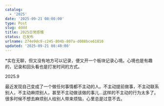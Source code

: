 ```yaml
---
catalog:
  - '2025'
date: '2025-09-21 08:00:00'
type: Post
slug: dddd
title: 2025日常感慨
status: 已发布
urlname: 274e9dc9-c245-804b-807a-d088bce61810
updated: '2025-09-21 08:48:00'
---
```


*实在无聊，但又没有地方可以记录，便又开一个板块记录心境。心境也是有趣的，记录和回头看也是打发时间的方式。


2025.9


最近发现自己变成了一个做任何事情都不主动的人。不主动提前做事，不主动联系别人，不主动麻烦别人，甚至不主动做该做的事儿…这样的不主动的行为太多了。很多时候不想去麻烦别人给别人带来烦恼，心里总是过意不去。

